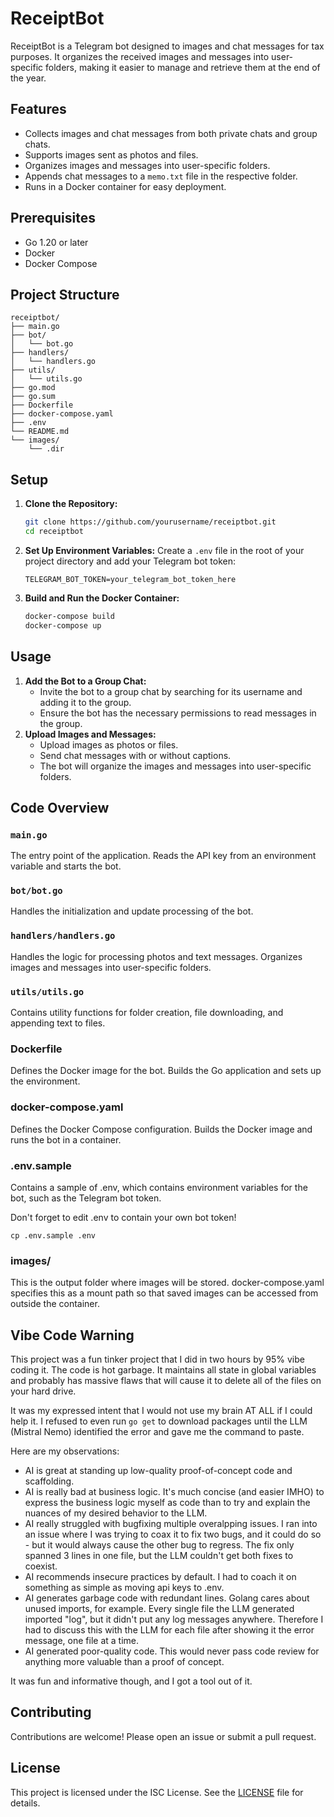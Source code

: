 # ReceiptBot

ReceiptBot is a Telegram bot designed to images and chat messages for tax
purposes. It organizes the received images and messages into user-specific
folders, making it easier to manage and retrieve them at the end of the year.

## Features

- Collects images and chat messages from both private chats and group chats.
- Supports images sent as photos and files.
- Organizes images and messages into user-specific folders.
- Appends chat messages to a `memo.txt` file in the respective folder.
- Runs in a Docker container for easy deployment.

## Prerequisites

- Go 1.20 or later
- Docker
- Docker Compose

## Project Structure

```
receiptbot/
├── main.go
├── bot/
│   └── bot.go
├── handlers/
│   └── handlers.go
├── utils/
│   └── utils.go
├── go.mod
├── go.sum
├── Dockerfile
├── docker-compose.yaml
├── .env
└── README.md
└── images/
    └── .dir
```

## Setup

1. **Clone the Repository:**

   ```sh
   git clone https://github.com/yourusername/receiptbot.git
   cd receiptbot
   ```

2. **Set Up Environment Variables:**
   Create a `.env` file in the root of your project directory and add your
   Telegram bot token:

   ```
   TELEGRAM_BOT_TOKEN=your_telegram_bot_token_here
   ```

3. **Build and Run the Docker Container:**

   ```sh
   docker-compose build
   docker-compose up
   ```

## Usage

1. **Add the Bot to a Group Chat:**
   - Invite the bot to a group chat by searching for its username and adding it
     to the group.
   - Ensure the bot has the necessary permissions to read messages in the
     group.
2. **Upload Images and Messages:**
   - Upload images as photos or files.
   - Send chat messages with or without captions.
   - The bot will organize the images and messages into user-specific folders.

## Code Overview

### `main.go`

The entry point of the application. Reads the API key from an environment
variable and starts the bot.

### `bot/bot.go`

Handles the initialization and update processing of the bot.

### `handlers/handlers.go`

Handles the logic for processing photos and text messages. Organizes images and
messages into user-specific folders.

### `utils/utils.go`

Contains utility functions for folder creation, file downloading, and appending
text to files.

### Dockerfile

Defines the Docker image for the bot. Builds the Go application and sets up the environment.

### docker-compose.yaml

Defines the Docker Compose configuration. Builds the Docker image and runs the
bot in a container.

### .env.sample

Contains a sample of .env, which contains environment variables for the bot,
such as the Telegram bot token.

Don't forget to edit .env to contain your own bot token!

```
cp .env.sample .env
```

### images/

This is the output folder where images will be stored.  docker-compose.yaml
specifies this as a mount path so that saved images can be accessed from
outside the container.

## Vibe Code Warning

This project was a fun tinker project that I did in two hours by 95% vibe
coding it.  The code is hot garbage.  It maintains all state in global
variables and probably has massive flaws that will cause it to delete all of
the files on your hard drive.

It was my expressed intent that I would not use my brain AT ALL if I could help
it.  I refused to even run `go get` to download packages until the LLM (Mistral
Nemo) identified the error and gave me the command to paste.

Here are my observations:

- AI is great at standing up low-quality proof-of-concept code and scaffolding.
- AI is really bad at business logic.  It's much concise (and easier IMHO) to
express the business logic myself as code than to try and explain the nuances
of my desired behavior to the LLM.
- AI really struggled with bugfixing multiple overalpping issues.  I ran into
an issue where I was trying to coax it to fix two bugs, and it could do so -
but it would always cause the other bug to regress.  The fix only spanned 3
lines in one file, but the LLM couldn't get both fixes to coexist.
- AI recommends insecure practices by default.  I had to coach it on something
as simple as moving api keys to .env.
- AI generates garbage code with redundant lines.  Golang cares about unused
imports, for example.  Every single file the LLM generated imported "log", but
it didn't put any log messages anywhere.  Therefore I had to discuss this with
the LLM for each file after showing it the error message, one file at a time.
- AI generated poor-quality code.  This would never pass code review for
anything more valuable than a proof of concept.

It was fun and informative though, and I got a tool out of it.

## Contributing

Contributions are welcome! Please open an issue or submit a pull request.

## License

This project is licensed under the ISC License. See the [LICENSE](LICENSE) file
for details.

